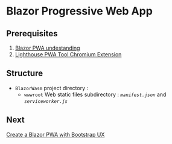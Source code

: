 # Blazor Progressive Web App

## Prerequisites

1. [Blazor PWA undestanding](https://github.com/FrancoisDotNet/BlazorWasm)
2. [Lighthouse PWA Tool Chromium Extension](https://chrome.google.com/webstore/detail/lighthouse/blipmdconlkpinefehnmjammfjpmpbjk)

## Structure

- `BlazorWasm` project directory :
  - `wwwroot` Web static files subdirectory : *`manifest.json`* and *`serviceworker.js`*

## Next

[Create a Blazor PWA with Bootstrap UX](https://github.com/FrancoisDotNet/BlazorBootstrapPwa)
